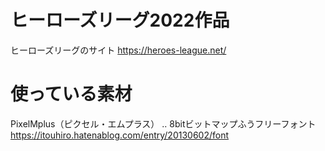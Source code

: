 # ヒーローズリーグ2022作品

ヒーローズリーグのサイト
https://heroes-league.net/


# 使っている素材
PixelMplus（ピクセル・エムプラス） ‥ 8bitビットマップふうフリーフォント
https://itouhiro.hatenablog.com/entry/20130602/font
